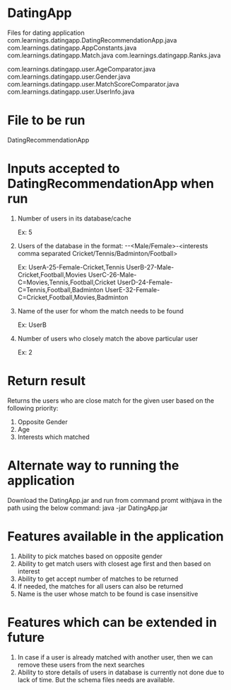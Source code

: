 # DatingApp
Files for dating application 
com.learnings.datingapp.DatingRecommendationApp.java
com.learnings.datingapp.AppConstants.java
com.learnings.datingapp.Match.java
com.learnings.datingapp.Ranks.java

com.learnings.datingapp.user.AgeComparator.java
com.learnings.datingapp.user.Gender.java
com.learnings.datingapp.user.MatchScoreComparator.java
com.learnings.datingapp.user.UserInfo.java


# File to be run
DatingRecommendationApp

# Inputs accepted to DatingRecommendationApp when run

1. Number of users in its database/cache <p>
 Ex: 5
2. Users of the database in the format: <name>-<age>-<Male/Female>-<interests comma separated Cricket/Tennis/Badminton/Football> <p>
  Ex: UserA-25-Female-Cricket,Tennis
      UserB-27-Male-Cricket,Football,Movies
      UserC-26-Male-C=Movies,Tennis,Football,Cricket
      UserD-24-Female-C=Tennis,Football,Badminton
      UserE-32-Female-C=Cricket,Football,Movies,Badminton

3. Name of the user for whom the match needs to be found <p>
Ex: UserB
4. Number of users who closely match the above particular user <p>
Ex: 2

# Return result
  Returns the users who are close match for the given user based on the following priority: <p>
  1. Opposite Gender
  2. Age
  3. Interests which matched
  

# Alternate way to running the application
Download the DatingApp.jar and run from command promt withjava in the path using the below command:
java -jar DatingApp.jar

# Features available in the application

1. Ability to pick matches based on opposite gender
2. Ability to get match users with closest age first and then based on interest
3. Ability to get accept number of matches to be returned
4. If needed, the matches for all users can also be returned
5. Name is the user whose match to be found is case insensitive

# Features which can be extended in future
1. In case if a user is already matched with another user, then we can remove these users from the next searches
2. Ability to store details of users in database is currently not done due to lack of time. But the schema files needs are available. 

